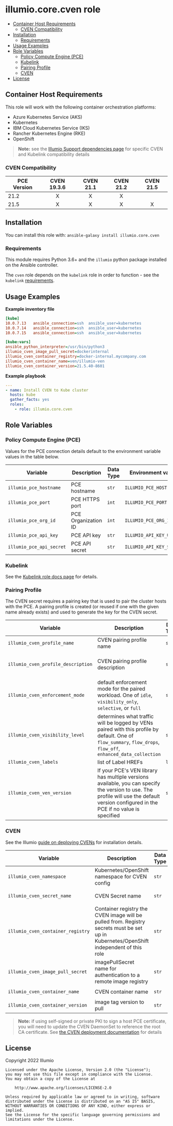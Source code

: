 # illumio.core.cven role  

- [Container Host Requirements](#container-host-requirements)
    - [CVEN Compatibility](#cven-compatibility)
- [Installation](#installation)
    - [Requirements](#requirements)
- [Usage Examples](#usage-examples)
- [Role Variables](#role-variables)
    - [Policy Compute Engine (PCE)](#policy-compute-engine-pce)
    - [Kubelink](#kubelink)
    - [Pairing Profile](#pairing-profile)
    - [CVEN](#cven)
- [License](#license)

## Container Host Requirements  

This role will work with the following container orchestration platforms:

- Azure Kubernetes Service (AKS)
- Kubernetes
- IBM Cloud Kubernetes Service (IKS)
- Rancher Kubernetes Engine (RKE)
- OpenShift

> **Note:** see the [Illumio Support dependencies page](https://support.illumio.com/shared/software/os-support-package-dependencies/cven_kubelink.html) for specific CVEN and Kubelink compatibility details  

### CVEN Compatibility  

PCE Version  | CVEN 19.3.6 | CVEN 21.1 | CVEN 21.2 | CVEN 21.5
------------ | :---------: | :-------: | :-------: | :-------:
21.2         | X           | X         | X         | 
21.5         | X           | X         | X         | X

## Installation  

You can install this role with: `ansible-galaxy install illumio.core.cven`  

### Requirements  

This module requires Python 3.6+ and the `illumio` python package installed on the Ansible controller.  

The `cven` role depends on the `kubelink` role in order to function - see the `kubelink` [requirements](KUBELINK_ROLE.md#requirements).  

## Usage Examples  

**Example inventory file**  

```ini
[kube]
10.0.7.13   ansible_connection=ssh  ansible_user=kubernetes
10.0.7.14   ansible_connection=ssh  ansible_user=kubernetes
10.0.7.15   ansible_connection=ssh  ansible_user=kubernetes

[kube:vars]
ansible_python_interpreter=/usr/bin/python3
illumio_cven_image_pull_secret=dockerinternal
illumio_cven_container_registry=docker-internal.mycompany.com
illumio_cven_container_name=ven/illumio-ven
illumio_cven_container_version=21.5.40-8601
```

**Example playbook**  

```yml
---
- name: Install CVEN to Kube cluster
  hosts: kube
  gather_facts: yes
  roles:
    - role: illumio.core.cven
```

## Role Variables  

### Policy Compute Engine (PCE)  

Values for the PCE connection details default to the environment variable values in the table below.  

Variable | Description | Data Type | Environment variable | Default value
-------- | ----------- | --------- | -------------------- | -------------
`illumio_pce_hostname` | PCE hostname | `str` | `ILLUMIO_PCE_HOST` | -
`illumio_pce_port` | PCE HTTPS port | `int` | `ILLUMIO_PCE_PORT` | `443`
`illumio_pce_org_id` | PCE Organization ID | `int` | `ILLUMIO_PCE_ORG_ID` | `1`
`illumio_pce_api_key` | PCE API key | `str` | `ILLUMIO_API_KEY_USERNAME` | -
`illumio_pce_api_secret` | PCE API secret | `str` | `ILLUMIO_API_KEY_SECRET` | -

### Kubelink  

See the [Kubelink role docs page](KUBELINK_ROLE.md) for details.  

### Pairing Profile  

The CVEN secret requires a pairing key that is used to pair the cluster hosts with the PCE. A pairing profile is created (or reused if one with the given name already exists) and used to generate the key for the CVEN secret.  

Variable | Description | Data Type | Default value
-------- | ----------- | --------- | -------------
`illumio_cven_profile_name` | CVEN pairing profile name | `str` | `PP-ANSIBLE-CVEN`
`illumio_cven_profile_description` | CVEN pairing profile description | `str` | `"CVEN cluster host profile. Created by Ansible"`
`illumio_cven_enforcement_mode` | default enforcement mode for the paired workload. One of `idle`, `visibility_only`, `selective`, or `full` | `str` | `idle`
`illumio_cven_visibility_level` | determines what traffic will be logged by VENs paired with this profile by default. One of `flow_summary`, `flow_drops`, `flow_off`, `enhanced_data_collection` | `str` | `flow_summary`
`illumio_cven_labels` | list of Label HREFs | `list` | -
`illumio_cven_ven_version` | If your PCE's VEN library has multiple versions available, you can specify the version to use. The profile will use the default version configured in the PCE if no value is specified | `str` | -

### CVEN  

See the Illumio [guide on deploying CVENs](https://docs.illumio.com/core/21.5/Content/Guides/kubernetes-and-openshift/deployment/deploy-c-vens-in-your-cluster.htm) for installation details.  

Variable | Description | Data Type | Default value
-------- | ----------- | --------- | -------------
`illumio_cven_namespace` | Kubernetes/OpenShift namespace for CVEN config | `str` | `illumio-system`  
`illumio_cven_secret_name` | CVEN Secret name | `str` | `illumio-ven-config`  
`illumio_cven_container_registry` | Container registry the CVEN image will be pulled from. Registry secrets must be set up in Kubernetes/OpenShift independent of this role | `str` | -
`illumio_cven_image_pull_secret` | imagePullSecret name for authentication to a remote image registry | `str` | -
`illumio_cven_container_name` | CVEN container name | `str` | `illumio-ven`
`illumio_cven_container_version` | image tag version to pull | `str` | `latest`

> **Note:** if using self-signed or private PKI to sign a host PCE certificate, you will need to update the CVEN DaemonSet to reference the root CA certificate. See [the CVEN deployment documentation](https://docs.illumio.com/core/21.5/Content/Guides/kubernetes-and-openshift/deployment/deploy-c-vens-in-your-cluster.htm#DeployCVENs) for details  

## License  

Copyright 2022 Illumio  

    Licensed under the Apache License, Version 2.0 (the "License");
    you may not use this file except in compliance with the License.
    You may obtain a copy of the License at

        http://www.apache.org/licenses/LICENSE-2.0

    Unless required by applicable law or agreed to in writing, software
    distributed under the License is distributed on an "AS IS" BASIS,
    WITHOUT WARRANTIES OR CONDITIONS OF ANY KIND, either express or implied.
    See the License for the specific language governing permissions and
    limitations under the License.
